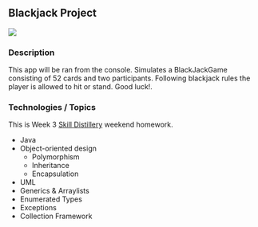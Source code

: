 ## Blackjack Project

![](images/Blackjack.png)

### Description

This app will be ran from the console. Simulates a BlackJackGame consisting of 52 cards and two participants. Following blackjack rules the player is allowed to hit or stand. Good luck!.
     
### Technologies / Topics
This is Week 3 [Skill Distillery](http://skilldistillery.com) weekend homework.
* Java
* Object-oriented design
  * Polymorphism
  * Inheritance
  * Encapsulation
* UML
* Generics & Arraylists
* Enumerated Types
* Exceptions
* Collection Framework
